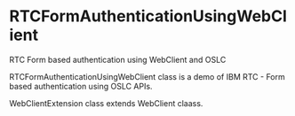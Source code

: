 RTCFormAuthenticationUsingWebClient
===================================

RTC Form based authentication using WebClient and OSLC

RTCFormAuthenticationUsingWebClient class is a demo of IBM RTC - Form based authentication using OSLC APIs.

WebClientExtension class extends WebClient claass. 

